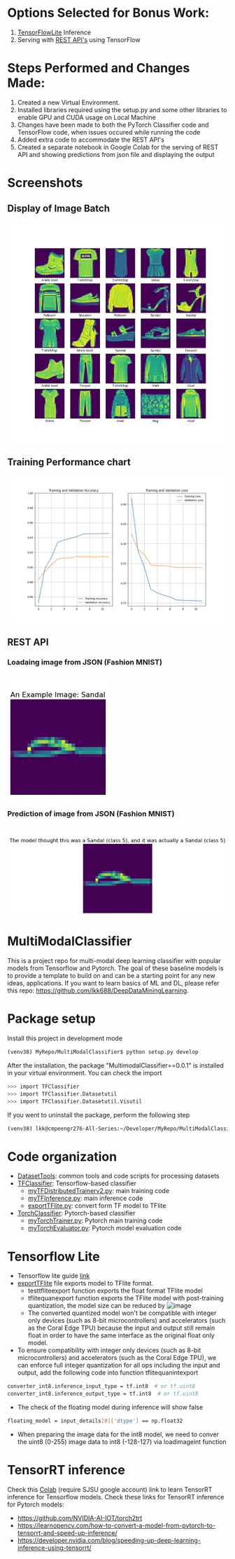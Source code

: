 # Options Selected for Bonus Work:
1) [TensorFlowLite](./TFClassifier/converted_model.tflite) Inference
2) Serving with [REST API's](./RestAPI.ipynb) using TensorFlow

# Steps Performed and Changes Made: 

1) Created a new Virtual Environment.
2) Installed libraries required using the setup.py and some other libraries to enable GPU and CUDA usage on Local Machine
3) Changes have been made to both the PyTorch Classifier code and TensorFlow code, when issues occured while running the code
4) Added extra code to accommodate the REST API's
5) Created a separate notebook in Google Colab for the serving of REST API and showing predictions from json file and displaying the output

# Screenshots 

## Display of Image Batch
![image](https://github.com/rajuptvs/MultiModalClassifier_bonuswork/blob/main/25images.png?raw=true)

## Training Performance chart
![image](https://github.com/rajuptvs/MultiModalClassifier_bonuswork/blob/main/Performance.png?raw=true)

## REST API
### Loadaing image from JSON (Fashion MNIST)

![image](https://github.com/rajuptvs/MultiModalClassifier_bonuswork/blob/main/sandal.jpg?raw=true)

### Prediction of image from JSON (Fashion MNIST)

![image](https://github.com/rajuptvs/MultiModalClassifier_bonuswork/blob/main/REST%20API.jpg?raw=true)






# MultiModalClassifier
This is a project repo for multi-modal deep learning classifier with popular models from Tensorflow and Pytorch. The goal of these baseline models is to provide a template to build on and can be a starting point for any new ideas, applications. If you want to learn basics of ML and DL, please refer this repo: https://github.com/lkk688/DeepDataMiningLearning.

# Package setup
Install this project in development mode
```bash
(venv38) MyRepo/MultiModalClassifier$ python setup.py develop
```
After the installation, the package "MultimodalClassifier==0.0.1" is installed in your virtual environment. You can check the import
```bash
>>> import TFClassifier
>>> import TFClassifier.Datasetutil
>>> import TFClassifier.Datasetutil.Visutil
```

If you went to uninstall the package, perform the following step
```bash
(venv38) lkk@cmpeengr276-All-Series:~/Developer/MyRepo/MultiModalClassifier$ python setup.py develop --uninstall
```

# Code organization
* [DatasetTools](./DatasetTools): common tools and code scripts for processing datasets
* [TFClassifier](./TFClassifier): Tensorflow-based classifier
  * [myTFDistributedTrainerv2.py](./TFClassifier/myTFDistributedTrainerv2.py): main training code
  * [myTFInference.py](./TFClassifier/myTFInference.py): main inference code
  * [exportTFlite.py](./TFClassifier/exportTFlite.py): convert form TF model to TFlite
* [TorchClassifier](./TorchClassifier): Pytorch-based classifier
  * [myTorchTrainer.py](./TorchClassifier/myTorchTrainer.py): Pytorch main training code
  * [myTorchEvaluator.py](./TorchClassifier/myTorchEvaluator.py): Pytorch model evaluation code 

# Tensorflow Lite
* Tensorflow lite guide [link](https://www.tensorflow.org/lite/guide)
* [exportTFlite](\TFClassifier\exportTFlite.py) file exports model to TFlite format.
  * testtfliteexport function exports the float format TFlite model
  * tflitequanexport function exports the TFlite model with post-training quantization, the model size can be reduced by
![image](https://user-images.githubusercontent.com/6676586/126202680-e2e53942-7951-418c-a461-99fd88d2c33e.png)
  * The converted quantized model won't be compatible with integer only devices (such as 8-bit microcontrollers) and accelerators (such as the Coral Edge TPU) because the input and output still remain float in order to have the same interface as the original float only model.
* To ensure compatibility with integer only devices (such as 8-bit microcontrollers) and accelerators (such as the Coral Edge TPU), we can enforce full integer quantization for all ops including the input and output, add the following code into function tflitequanintexport
```bash
converter_int8.inference_input_type = tf.int8  # or tf.uint8
converter_int8.inference_output_type = tf.int8  # or tf.uint8
```
  * The check of the floating model during inference will show false
```bash
floating_model = input_details[0]['dtype'] == np.float32
```
  * When preparing the image data for the int8 model, we need to conver the uint8 (0-255) image data to int8 (-128-127) via loadimageint function
  
# TensorRT inference
Check this [Colab](https://colab.research.google.com/drive/1aCbuLCWEuEpTVFDxA20xKPFW75FiZgK-?usp=sharing) (require SJSU google account) link to learn TensorRT inference for Tensorflow models.
Check these links for TensorRT inference for Pytorch models: 
* https://github.com/NVIDIA-AI-IOT/torch2trt
* https://learnopencv.com/how-to-convert-a-model-from-pytorch-to-tensorrt-and-speed-up-inference/
* https://developer.nvidia.com/blog/speeding-up-deep-learning-inference-using-tensorrt/
